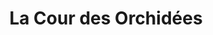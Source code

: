 ---
title: "La Cour des Orchidées"
url: /gometz-le-chatel/la-cour-des-orchidees/
shop: fleuriste
---